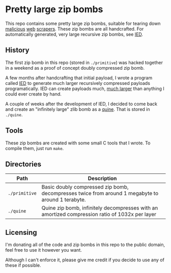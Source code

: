 # Pretty large zip bombs

This repo contains some pretty large zip bombs, suitable for tearing down
[malicious](https://blog.haschek.at/2017/how-to-defend-your-website-with-zip-bombs.html)
[web](https://idiallo.com/blog/zipbomb-protection)
[scrapers](https://ache.one/notes/html_zip_bomb). These zip bombs are all
handcrafted. For automatically generated, very large recursive zip bombs, see
[IED](https://github.com/NateChoe1/ied).

## History

The first zip bomb in this repo (stored in `./primitive`) was hacked together in
a weekend as a proof of concept doubly compressed zip bomb.

A few months after handcrafting that initial payload, I wrote a program called
[IED](https://github.com/NateChoe1/ied) to generate much larger recursively
compressed payloads programatically. IED can create payloads much, [much
larger](https://natechoe.dev/blog/2025-08-04.html) than anything I could ever
create by hand.

A couple of weeks after the development of IED, I decided to come back and
create an "infinitely large" zlib bomb as a
[quine](https://honno.dev/gzip-quine/). That is stored in `./quine`.

## Tools

These zip bombs are created with some small C tools that I wrote. To compile
them, just run `make`.

## Directories

| Path | Description |
| ---- | ----------- |
| `./primitive` | Basic doubly compressed zip bomb, decompresses twice from around 1 megabyte to around 1 terabyte. |
| `./quine` | Quine zip bomb, infinitely decompresses with an amortized compression ratio of 1032x per layer |

## Licensing

I'm donating all of the code and zip bombs in this repo to the public domain,
feel free to use it however you want.

Although I can't enforce it, please give me credit if you decide to use any of
these if possible.
